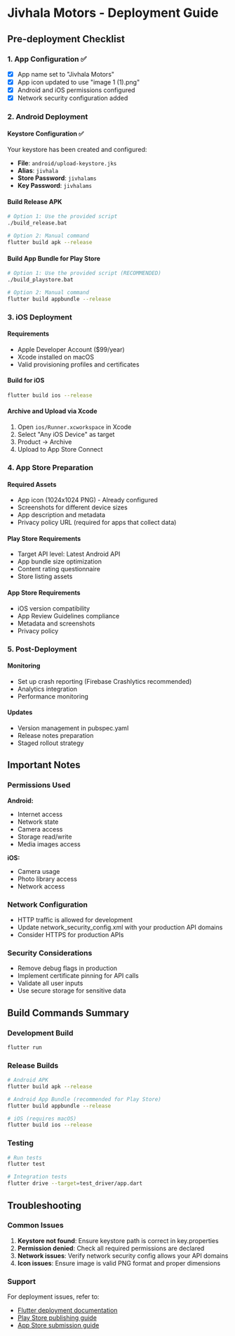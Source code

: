 # Jivhala Motors - Deployment Guide

## Pre-deployment Checklist

### 1. App Configuration ✅
- [x] App name set to "Jivhala Motors"
- [x] App icon updated to use "image 1 (1).png"
- [x] Android and iOS permissions configured
- [x] Network security configuration added

### 2. Android Deployment

#### Keystore Configuration ✅
Your keystore has been created and configured:
- **File**: `android/upload-keystore.jks`
- **Alias**: `jivhala`
- **Store Password**: `jivhalams`
- **Key Password**: `jivhalams`

#### Build Release APK
```bash
# Option 1: Use the provided script
./build_release.bat

# Option 2: Manual command
flutter build apk --release
```

#### Build App Bundle for Play Store
```bash
# Option 1: Use the provided script (RECOMMENDED)
./build_playstore.bat

# Option 2: Manual command
flutter build appbundle --release
```

### 3. iOS Deployment

#### Requirements
- Apple Developer Account ($99/year)
- Xcode installed on macOS
- Valid provisioning profiles and certificates

#### Build for iOS
```bash
flutter build ios --release
```

#### Archive and Upload via Xcode
1. Open `ios/Runner.xcworkspace` in Xcode
2. Select "Any iOS Device" as target
3. Product → Archive
4. Upload to App Store Connect

### 4. App Store Preparation

#### Required Assets
- App icon (1024x1024 PNG) - Already configured
- Screenshots for different device sizes
- App description and metadata
- Privacy policy URL (required for apps that collect data)

#### Play Store Requirements
- Target API level: Latest Android API
- App bundle size optimization
- Content rating questionnaire
- Store listing assets

#### App Store Requirements
- iOS version compatibility
- App Review Guidelines compliance
- Metadata and screenshots
- Privacy policy

### 5. Post-Deployment

#### Monitoring
- Set up crash reporting (Firebase Crashlytics recommended)
- Analytics integration
- Performance monitoring

#### Updates
- Version management in pubspec.yaml
- Release notes preparation
- Staged rollout strategy

## Important Notes

### Permissions Used
**Android:**
- Internet access
- Network state
- Camera access
- Storage read/write
- Media images access

**iOS:**
- Camera usage
- Photo library access
- Network access

### Network Configuration
- HTTP traffic is allowed for development
- Update network_security_config.xml with your production API domains
- Consider HTTPS for production APIs

### Security Considerations
- Remove debug flags in production
- Implement certificate pinning for API calls
- Validate all user inputs
- Use secure storage for sensitive data

## Build Commands Summary

### Development Build
```bash
flutter run
```

### Release Builds
```bash
# Android APK
flutter build apk --release

# Android App Bundle (recommended for Play Store)
flutter build appbundle --release

# iOS (requires macOS)
flutter build ios --release
```

### Testing
```bash
# Run tests
flutter test

# Integration tests
flutter drive --target=test_driver/app.dart
```

## Troubleshooting

### Common Issues
1. **Keystore not found**: Ensure keystore path is correct in key.properties
2. **Permission denied**: Check all required permissions are declared
3. **Network issues**: Verify network security config allows your API domains
4. **Icon issues**: Ensure image is valid PNG format and proper dimensions

### Support
For deployment issues, refer to:
- [Flutter deployment documentation](https://docs.flutter.dev/deployment)
- [Play Store publishing guide](https://developer.android.com/distribute/console)
- [App Store submission guide](https://developer.apple.com/app-store/submissions/)
